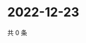 # 2022-12-23

共 0 条

<!-- BEGIN WEIBO -->
<!-- 最后更新时间 Fri Dec 23 2022 13:12:45 GMT+0800 (China Standard Time) -->

<!-- END WEIBO -->
